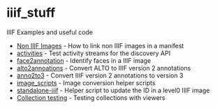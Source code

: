 # iiif_stuff
IIIF Examples and useful code

 * [Non IIIF Images](simple_images/) - How to link non IIIF images in a manifest
 * [activities](activities/) - Test activity streams for the discovery API
 * [face2annotation](face2annotation/) - Identify faces in a IIIF image
 * [alto2annoations](alto2annotations/) - Convert ALTO to IIIF version 2 annotations
 * [anno2to3](anno2to3/) - Convert IIIF version 2 annotations to version 3
 * [image_scripts](image_scripts/) - Image conversion helper scripts
 * [standalone-iiif](standalone-iiif/) - Helper script to update the ID in a level0 IIIF image
 * [Collection testing](collections/) - Testing collections with viewers
